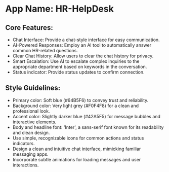 # **App Name**: HR-HelpDesk

## Core Features:

- Chat Interface: Provide a chat-style interface for easy communication.
- AI-Powered Responses: Employ an AI tool to automatically answer common HR-related questions.
- Clear Chat History: Allow users to clear the chat history for privacy.
- Smart Escalation: Use AI to escalate complex inquiries to the appropriate department based on keywords in the conversation.
- Status indicator: Provide status updates to confirm connection.

## Style Guidelines:

- Primary color: Soft blue (#64B5F6) to convey trust and reliability.
- Background color: Very light grey (#F0F4F8) for a clean and professional look.
- Accent color: Slightly darker blue (#42A5F5) for message bubbles and interactive elements.
- Body and headline font: 'Inter', a sans-serif font known for its readability and clean design.
- Use simple, recognizable icons for common actions and status indicators.
- Design a clean and intuitive chat interface, mimicking familiar messaging apps.
- Incorporate subtle animations for loading messages and user interactions.